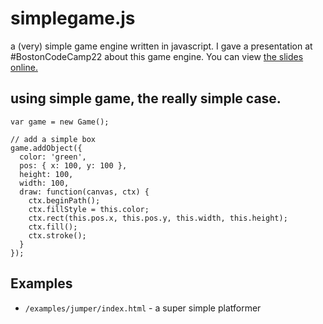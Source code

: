 simplegame.js
=============

a (very) simple game engine written in javascript. I gave a presentation at #BostonCodeCamp22 about this
game engine. You can view [the slides online.](http://slides.com/jaredbarboza/let-s-build-2d-game-engine)


## using simple game, the really simple case.

    var game = new Game();

    // add a simple box
    game.addObject({
      color: 'green',
      pos: { x: 100, y: 100 },
      height: 100,
      width: 100,
      draw: function(canvas, ctx) {
        ctx.beginPath();
        ctx.fillStyle = this.color;
        ctx.rect(this.pos.x, this.pos.y, this.width, this.height);
        ctx.fill();
        ctx.stroke();
      }
    });


## Examples

 - `/examples/jumper/index.html` - a super simple platformer
